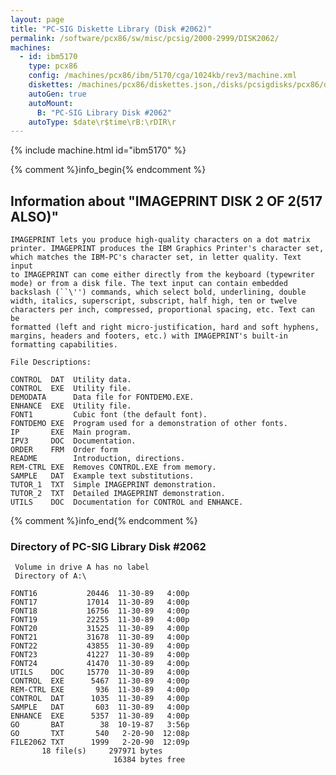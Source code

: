 ```yaml
---
layout: page
title: "PC-SIG Diskette Library (Disk #2062)"
permalink: /software/pcx86/sw/misc/pcsig/2000-2999/DISK2062/
machines:
  - id: ibm5170
    type: pcx86
    config: /machines/pcx86/ibm/5170/cga/1024kb/rev3/machine.xml
    diskettes: /machines/pcx86/diskettes.json,/disks/pcsigdisks/pcx86/diskettes.json
    autoGen: true
    autoMount:
      B: "PC-SIG Library Disk #2062"
    autoType: $date\r$time\rB:\rDIR\r
---
```


{% include machine.html id="ibm5170" %}

{% comment %}info_begin{% endcomment %}

## Information about "IMAGEPRINT  DISK 2 OF 2(517 ALSO)"

    IMAGEPRINT lets you produce high-quality characters on a dot matrix
    printer. IMAGEPRINT produces the IBM Graphics Printer's character set,
    which matches the IBM-PC's character set, in letter quality. Text input
    to IMAGEPRINT can come either directly from the keyboard (typewriter
    mode) or from a disk file. The text input can contain embedded
    backslash (``\'') commands, which select bold, underlining, double
    width, italics, superscript, subscript, half high, ten or twelve
    characters per inch, compressed, proportional spacing, etc. Text can be
    formatted (left and right micro-justification, hard and soft hyphens,
    margins, headers and footers, etc.) with IMAGEPRINT's built-in
    formatting capabilities.
    
    File Descriptions:
    
    CONTROL  DAT  Utility data.
    CONTROL  EXE  Utility file.
    DEMODATA      Data file for FONTDEMO.EXE.
    ENHANCE  EXE  Utility file.
    FONT1         Cubic font (the default font).
    FONTDEMO EXE  Program used for a demonstration of other fonts.
    IP       EXE  Main program.
    IPV3     DOC  Documentation.
    ORDER    FRM  Order form
    README        Introduction, directions.
    REM-CTRL EXE  Removes CONTROL.EXE from memory.
    SAMPLE   DAT  Example text substitutions.
    TUTOR_1  TXT  Simple IMAGEPRINT demonstration.
    TUTOR_2  TXT  Detailed IMAGEPRINT demonstration.
    UTILS    DOC  Documentation for CONTROL and ENHANCE.
{% comment %}info_end{% endcomment %}


### Directory of PC-SIG Library Disk #2062

     Volume in drive A has no label
     Directory of A:\

    FONT16           20446  11-30-89   4:00p
    FONT17           17014  11-30-89   4:00p
    FONT18           16756  11-30-89   4:00p
    FONT19           22255  11-30-89   4:00p
    FONT20           31525  11-30-89   4:00p
    FONT21           31678  11-30-89   4:00p
    FONT22           43855  11-30-89   4:00p
    FONT23           41227  11-30-89   4:00p
    FONT24           41470  11-30-89   4:00p
    UTILS    DOC     15770  11-30-89   4:00p
    CONTROL  EXE      5467  11-30-89   4:00p
    REM-CTRL EXE       936  11-30-89   4:00p
    CONTROL  DAT      1035  11-30-89   4:00p
    SAMPLE   DAT       603  11-30-89   4:00p
    ENHANCE  EXE      5357  11-30-89   4:00p
    GO       BAT        38  10-19-87   3:56p
    GO       TXT       540   2-20-90  12:08p
    FILE2062 TXT      1999   2-20-90  12:09p
           18 file(s)     297971 bytes
                           16384 bytes free
